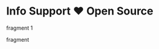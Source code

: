 # Info Support :heart: Open Source

fragment 1

<!-- .element class="fragment" data-fragment-index="1" -->

fragment

<!-- .element class="fragment" data-fragment-index="2" -->